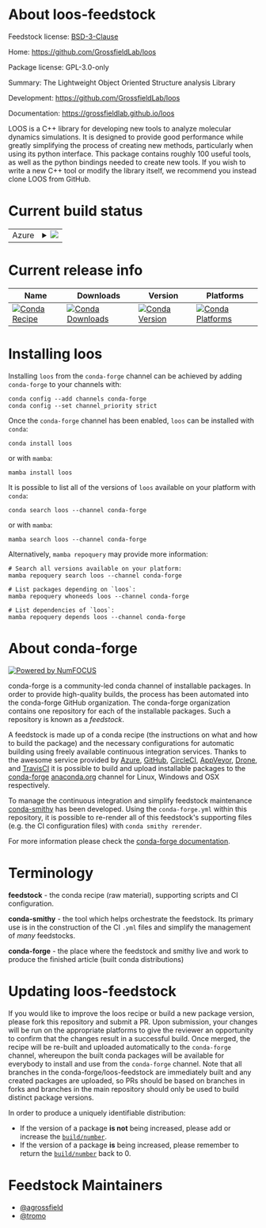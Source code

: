 About loos-feedstock
====================

Feedstock license: [BSD-3-Clause](https://github.com/conda-forge/loos-feedstock/blob/main/LICENSE.txt)

Home: https://github.com/GrossfieldLab/loos

Package license: GPL-3.0-only

Summary: The Lightweight Object Oriented Structure analysis Library

Development: https://github.com/GrossfieldLab/loos

Documentation: https://grossfieldlab.github.io/loos

LOOS is a C++ library for developing new tools to analyze molecular
dynamics simulations. It is designed to provide good performance while
greatly simplifying the process of creating new methods, particularly when
using its python interface. This package contains roughly 100 useful tools,
as well as the python bindings needed to create new tools. If you wish to
write a new C++ tool or modify the library itself, we recommend you instead
clone LOOS from GitHub.


Current build status
====================


<table>
    
  <tr>
    <td>Azure</td>
    <td>
      <details>
        <summary>
          <a href="https://dev.azure.com/conda-forge/feedstock-builds/_build/latest?definitionId=17783&branchName=main">
            <img src="https://dev.azure.com/conda-forge/feedstock-builds/_apis/build/status/loos-feedstock?branchName=main">
          </a>
        </summary>
        <table>
          <thead><tr><th>Variant</th><th>Status</th></tr></thead>
          <tbody><tr>
              <td>linux_64_python3.10.____cpython</td>
              <td>
                <a href="https://dev.azure.com/conda-forge/feedstock-builds/_build/latest?definitionId=17783&branchName=main">
                  <img src="https://dev.azure.com/conda-forge/feedstock-builds/_apis/build/status/loos-feedstock?branchName=main&jobName=linux&configuration=linux%20linux_64_python3.10.____cpython" alt="variant">
                </a>
              </td>
            </tr><tr>
              <td>linux_64_python3.11.____cpython</td>
              <td>
                <a href="https://dev.azure.com/conda-forge/feedstock-builds/_build/latest?definitionId=17783&branchName=main">
                  <img src="https://dev.azure.com/conda-forge/feedstock-builds/_apis/build/status/loos-feedstock?branchName=main&jobName=linux&configuration=linux%20linux_64_python3.11.____cpython" alt="variant">
                </a>
              </td>
            </tr><tr>
              <td>linux_64_python3.12.____cpython</td>
              <td>
                <a href="https://dev.azure.com/conda-forge/feedstock-builds/_build/latest?definitionId=17783&branchName=main">
                  <img src="https://dev.azure.com/conda-forge/feedstock-builds/_apis/build/status/loos-feedstock?branchName=main&jobName=linux&configuration=linux%20linux_64_python3.12.____cpython" alt="variant">
                </a>
              </td>
            </tr><tr>
              <td>linux_64_python3.8.____cpython</td>
              <td>
                <a href="https://dev.azure.com/conda-forge/feedstock-builds/_build/latest?definitionId=17783&branchName=main">
                  <img src="https://dev.azure.com/conda-forge/feedstock-builds/_apis/build/status/loos-feedstock?branchName=main&jobName=linux&configuration=linux%20linux_64_python3.8.____cpython" alt="variant">
                </a>
              </td>
            </tr><tr>
              <td>linux_64_python3.9.____cpython</td>
              <td>
                <a href="https://dev.azure.com/conda-forge/feedstock-builds/_build/latest?definitionId=17783&branchName=main">
                  <img src="https://dev.azure.com/conda-forge/feedstock-builds/_apis/build/status/loos-feedstock?branchName=main&jobName=linux&configuration=linux%20linux_64_python3.9.____cpython" alt="variant">
                </a>
              </td>
            </tr><tr>
              <td>osx_64_python3.10.____cpython</td>
              <td>
                <a href="https://dev.azure.com/conda-forge/feedstock-builds/_build/latest?definitionId=17783&branchName=main">
                  <img src="https://dev.azure.com/conda-forge/feedstock-builds/_apis/build/status/loos-feedstock?branchName=main&jobName=osx&configuration=osx%20osx_64_python3.10.____cpython" alt="variant">
                </a>
              </td>
            </tr><tr>
              <td>osx_64_python3.11.____cpython</td>
              <td>
                <a href="https://dev.azure.com/conda-forge/feedstock-builds/_build/latest?definitionId=17783&branchName=main">
                  <img src="https://dev.azure.com/conda-forge/feedstock-builds/_apis/build/status/loos-feedstock?branchName=main&jobName=osx&configuration=osx%20osx_64_python3.11.____cpython" alt="variant">
                </a>
              </td>
            </tr><tr>
              <td>osx_64_python3.12.____cpython</td>
              <td>
                <a href="https://dev.azure.com/conda-forge/feedstock-builds/_build/latest?definitionId=17783&branchName=main">
                  <img src="https://dev.azure.com/conda-forge/feedstock-builds/_apis/build/status/loos-feedstock?branchName=main&jobName=osx&configuration=osx%20osx_64_python3.12.____cpython" alt="variant">
                </a>
              </td>
            </tr><tr>
              <td>osx_64_python3.8.____cpython</td>
              <td>
                <a href="https://dev.azure.com/conda-forge/feedstock-builds/_build/latest?definitionId=17783&branchName=main">
                  <img src="https://dev.azure.com/conda-forge/feedstock-builds/_apis/build/status/loos-feedstock?branchName=main&jobName=osx&configuration=osx%20osx_64_python3.8.____cpython" alt="variant">
                </a>
              </td>
            </tr><tr>
              <td>osx_64_python3.9.____cpython</td>
              <td>
                <a href="https://dev.azure.com/conda-forge/feedstock-builds/_build/latest?definitionId=17783&branchName=main">
                  <img src="https://dev.azure.com/conda-forge/feedstock-builds/_apis/build/status/loos-feedstock?branchName=main&jobName=osx&configuration=osx%20osx_64_python3.9.____cpython" alt="variant">
                </a>
              </td>
            </tr>
          </tbody>
        </table>
      </details>
    </td>
  </tr>
</table>

Current release info
====================

| Name | Downloads | Version | Platforms |
| --- | --- | --- | --- |
| [![Conda Recipe](https://img.shields.io/badge/recipe-loos-green.svg)](https://anaconda.org/conda-forge/loos) | [![Conda Downloads](https://img.shields.io/conda/dn/conda-forge/loos.svg)](https://anaconda.org/conda-forge/loos) | [![Conda Version](https://img.shields.io/conda/vn/conda-forge/loos.svg)](https://anaconda.org/conda-forge/loos) | [![Conda Platforms](https://img.shields.io/conda/pn/conda-forge/loos.svg)](https://anaconda.org/conda-forge/loos) |

Installing loos
===============

Installing `loos` from the `conda-forge` channel can be achieved by adding `conda-forge` to your channels with:

```
conda config --add channels conda-forge
conda config --set channel_priority strict
```

Once the `conda-forge` channel has been enabled, `loos` can be installed with `conda`:

```
conda install loos
```

or with `mamba`:

```
mamba install loos
```

It is possible to list all of the versions of `loos` available on your platform with `conda`:

```
conda search loos --channel conda-forge
```

or with `mamba`:

```
mamba search loos --channel conda-forge
```

Alternatively, `mamba repoquery` may provide more information:

```
# Search all versions available on your platform:
mamba repoquery search loos --channel conda-forge

# List packages depending on `loos`:
mamba repoquery whoneeds loos --channel conda-forge

# List dependencies of `loos`:
mamba repoquery depends loos --channel conda-forge
```


About conda-forge
=================

[![Powered by
NumFOCUS](https://img.shields.io/badge/powered%20by-NumFOCUS-orange.svg?style=flat&colorA=E1523D&colorB=007D8A)](https://numfocus.org)

conda-forge is a community-led conda channel of installable packages.
In order to provide high-quality builds, the process has been automated into the
conda-forge GitHub organization. The conda-forge organization contains one repository
for each of the installable packages. Such a repository is known as a *feedstock*.

A feedstock is made up of a conda recipe (the instructions on what and how to build
the package) and the necessary configurations for automatic building using freely
available continuous integration services. Thanks to the awesome service provided by
[Azure](https://azure.microsoft.com/en-us/services/devops/), [GitHub](https://github.com/),
[CircleCI](https://circleci.com/), [AppVeyor](https://www.appveyor.com/),
[Drone](https://cloud.drone.io/welcome), and [TravisCI](https://travis-ci.com/)
it is possible to build and upload installable packages to the
[conda-forge](https://anaconda.org/conda-forge) [anaconda.org](https://anaconda.org/)
channel for Linux, Windows and OSX respectively.

To manage the continuous integration and simplify feedstock maintenance
[conda-smithy](https://github.com/conda-forge/conda-smithy) has been developed.
Using the ``conda-forge.yml`` within this repository, it is possible to re-render all of
this feedstock's supporting files (e.g. the CI configuration files) with ``conda smithy rerender``.

For more information please check the [conda-forge documentation](https://conda-forge.org/docs/).

Terminology
===========

**feedstock** - the conda recipe (raw material), supporting scripts and CI configuration.

**conda-smithy** - the tool which helps orchestrate the feedstock.
                   Its primary use is in the construction of the CI ``.yml`` files
                   and simplify the management of *many* feedstocks.

**conda-forge** - the place where the feedstock and smithy live and work to
                  produce the finished article (built conda distributions)


Updating loos-feedstock
=======================

If you would like to improve the loos recipe or build a new
package version, please fork this repository and submit a PR. Upon submission,
your changes will be run on the appropriate platforms to give the reviewer an
opportunity to confirm that the changes result in a successful build. Once
merged, the recipe will be re-built and uploaded automatically to the
`conda-forge` channel, whereupon the built conda packages will be available for
everybody to install and use from the `conda-forge` channel.
Note that all branches in the conda-forge/loos-feedstock are
immediately built and any created packages are uploaded, so PRs should be based
on branches in forks and branches in the main repository should only be used to
build distinct package versions.

In order to produce a uniquely identifiable distribution:
 * If the version of a package **is not** being increased, please add or increase
   the [``build/number``](https://docs.conda.io/projects/conda-build/en/latest/resources/define-metadata.html#build-number-and-string).
 * If the version of a package **is** being increased, please remember to return
   the [``build/number``](https://docs.conda.io/projects/conda-build/en/latest/resources/define-metadata.html#build-number-and-string)
   back to 0.

Feedstock Maintainers
=====================

* [@agrossfield](https://github.com/agrossfield/)
* [@tromo](https://github.com/tromo/)

